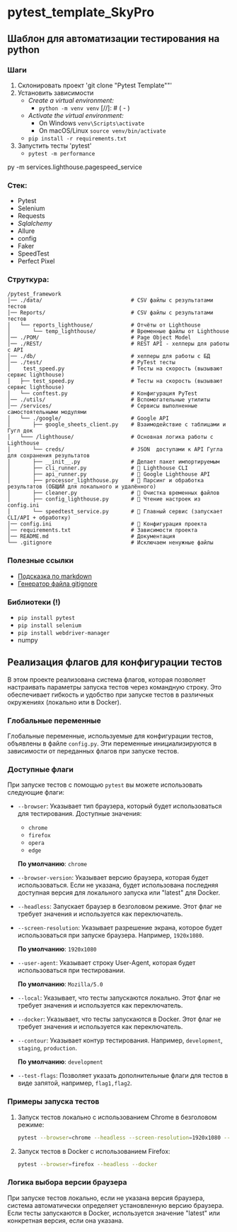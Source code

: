 # pytest_template_SkyPro

## Шаблон для автоматизации тестирования на python

### Шаги
1. Склонировать проект 'git clone "Pytest Template""'
2. Установить зависимости
   - _Create a virtual environment:_
     - `python -m venv venv` [//]: # (   -  )
   - _Activate the virtual environment:_
     - On Windows `venv\Scripts\activate`
     - On macOS/Linux `source venv/bin/activate`
   - `pip install -r requirements.txt`
3. Запустить тесты 'pytest'
    - `pytest -m performance`


py -m services.lighthouse.pagespeed_service

### Стек:
- Pytest
- Selenium
- Requests
- _Sqlalchemy_
- Allure
- config
- Faker
- SpeedTest
- Perfect Pixel

### Струткура:
```mermaid
/pytest_framework                  
│── ./data/                            # CSV файлы с результатами тестов
│── Reports/                           # CSV файлы с результатами тестов
│   └── reports_lighthouse/            # Отчёты от Lighthouse
│       └── temp_lighthouse/           # Временные файлы от Lighthouse
│── ./POM/                             # Page Object Model
│── ./REST/                            # REST API - хелперы для работы с API
│── ./db/                              # хелперы для работы с БД
│── ./test/                            # PyTest тесты
│    test_speed.py                     # Тесты на скорость (вызывают сервис lighthouse)
│   ├── test_speed.py                  # Тесты на скорость (вызывают сервис lighthouse)
│   └── conftest.py                    # Конфигурация PyTest
│── ./utils/                           # Вспомогательные утилиты
│── /services/                         # Сервисы выполненные самостоятельными модулями
│   └── ./google/                      # Google API
│       ├── google_sheets_client.py    # Взаимодействие с таблицами и Гугл док
│   └─── /lighthouse/                  # Основная логика работы с Lighthouse
│       └── creds/                     # JSON  доступами к API Гугла для сохранения результатов
│       ├── __init__.py                # Делает пакет импортируемым
│       ├── cli_runner.py              # 📌 Lighthouse CLI
│       ├── api_runner.py              # 📌 Google Lighthouse API
│       ├── processor_lighthouse.py    # 📌 Парсинг и обработка результатов (ОБЩИЙ для локального и удалённого)
│       ├── cleaner.py                 # 📌 Очистка временных файлов
│       ├── config_lighthouse.py       # 📌 Чтение настроек из config.ini
│       └── speedtest_service.py       # 📌 Главный сервис (запускает CLI/API + обработку)
│── config.ini                         # 📌 Конфигурация проекта
│── requirements.txt                   # Зависимости проекта
│── README.md                          # Документация
└── .gitignore                         # Исключаем ненужные файлы
```

### Полезные ссылки
- [Подсказка по markdown](https://www.markdownguide.org/basic-syntax/)
- [Генератор файла gitignore](https://www.toptal.com/developers/gitignore)

### Библиотеки (!)
- `pip install pytest`
- `pip install selenium`
- `pip install webdriver-manager`
- numpy



## Реализация флагов для конфигурации тестов

В этом проекте реализована система флагов, которая позволяет настраивать параметры запуска тестов через командную строку. Это обеспечивает гибкость и удобство при запуске тестов в различных окружениях (локально или в Docker).

### Глобальные переменные

Глобальные переменные, используемые для конфигурации тестов, объявлены в файле `config.py`. Эти переменные инициализируются в зависимости от переданных флагов при запуске тестов.

### Доступные флаги

При запуске тестов с помощью `pytest` вы можете использовать следующие флаги:

- `--browser`: Указывает тип браузера, который будет использоваться для тестирования. Доступные значения:
  - `chrome`
  - `firefox`
  - `opera`
  - `edge`
  
  **По умолчанию**: `chrome`

- `--browser-version`: Указывает версию браузера, которая будет использоваться. Если не указана, будет использована последняя доступная версия для локального запуска или "latest" для Docker.

- `--headless`: Запускает браузер в безголовом режиме. Этот флаг не требует значения и используется как переключатель.

- `--screen-resolution`: Указывает разрешение экрана, которое будет использоваться при запуске браузера. Например, `1920x1080`.

  **По умолчанию**: `1920x1080`

- `--user-agent`: Указывает строку User-Agent, которая будет использоваться при тестировании. 

  **По умолчанию**: `Mozilla/5.0`

- `--local`: Указывает, что тесты запускаются локально. Этот флаг не требует значения и используется как переключатель.

- `--docker`: Указывает, что тесты запускаются в Docker. Этот флаг не требует значения и используется как переключатель.

- `--contour`: Указывает контур тестирования. Например, `development`, `staging`, `production`.

  **По умолчанию**: `development`

- `--test-flags`: Позволяет указать дополнительные флаги для тестов в виде запятой, например, `flag1,flag2`.

### Примеры запуска тестов

1. Запуск тестов локально с использованием Chrome в безголовом режиме:
   ```bash
   pytest --browser=chrome --headless --screen-resolution=1920x1080 --user-agent="Mozilla/5.0" --local
   ```
2. Запуск тестов в Docker с использованием Firefox:
   ```bash
   pytest --browser=firefox --headless --docker
   ```
### Логика выбора версии браузера

При запуске тестов локально, если не указана версия браузера, система автоматически определяет установленную версию браузера. Если тесты запускаются в Docker, используется значение "latest" или конкретная версия, если она указана.